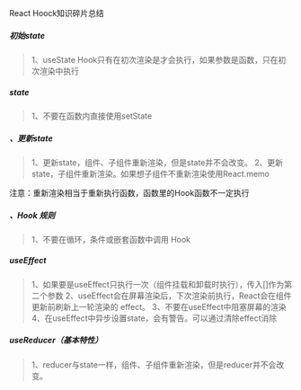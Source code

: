 React Hoock知识碎片总结

##### 初始state

> 1、useState Hook只有在初次渲染是才会执行，如果参数是函数，只在初次渲染中执行

##### state
> 1、不要在函数内直接使用setState

##### 、更新state

> 1、更新state，组件、子组件重新渲染，但是state并不会改变。
> 2、更新state，子组件重新渲染。如果想子组件不重新渲染使用React.memo

注意：重新渲染相当于重新执行函数，函数里的Hook函数不一定执行

##### 、Hook 规则

> 1、不要在循环，条件或嵌套函数中调用 Hook

##### useEffect

> 1、如果要是useEffect只执行一次（组件挂载和卸载时执行），传入[]作为第二个参数
> 2、useEffect会在屏幕渲染后，下次渲染前执行，React会在组件更新前刷新上一轮渲染的 effect。
> 3、不要在useEffect中阻塞屏幕的渲染
> 4、在useEffect中异步设置state，会有警告。可以通过清除effect消除

##### useReducer（基本特性）

> 1、reducer与state一样，组件、子组件重新渲染，但是reducer并不会改变。